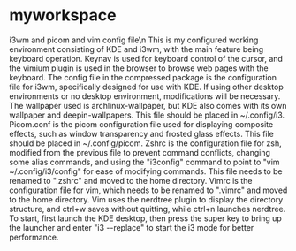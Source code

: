 # myworkspace
i3wm and picom and vim config file\n
This is my configured working environment consisting of KDE and i3wm, with the main feature being keyboard operation. Keynav is used for keyboard control of the cursor, and the vimium plugin is used in the browser to browse web pages with the keyboard. The config file in the compressed package is the configuration file for i3wm, specifically designed for use with KDE. If using other desktop environments or no desktop environment, modifications will be necessary. The wallpaper used is archlinux-wallpaper, but KDE also comes with its own wallpaper and deepin-wallpapers. This file should be placed in ~/.config/i3. Picom.conf is the picom configuration file used for displaying composite effects, such as window transparency and frosted glass effects. This file should be placed in ~/.config/picom. Zshrc is the configuration file for zsh, modified from the previous file to prevent command conflicts, changing some alias commands, and using the "i3config" command to point to "vim ~/.config/i3/config" for ease of modifying commands. This file needs to be renamed to ".zshrc" and moved to the home directory. Vimrc is the configuration file for vim, which needs to be renamed to ".vimrc" and moved to the home directory. Vim uses the nerdtree plugin to display the directory structure, and ctrl+w saves without quitting, while ctrl+n launches nerdtree. To start, first launch the KDE desktop, then press the super key to bring up the launcher and enter "i3 --replace" to start the i3 mode for better performance.
